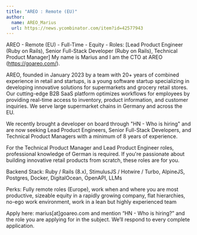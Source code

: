 ```yaml
---
title: "AREO : Remote (EU)"
author:
  name: AREO_Marius
  url: https://news.ycombinator.com/item?id=42577943
---
```

AREO - Remote (EU) - Full-Time - Equity - Roles: [Lead Product Engineer (Ruby on Rails), Senior Full-Stack Developer (Ruby on Rails), Technical Product Manager]
My name is Marius and I am the CTO at AREO (<a href="https:&#x2F;&#x2F;goareo.com&#x2F;" rel="nofollow">https:&#x2F;&#x2F;goareo.com&#x2F;</a>).

AREO, founded in January 2023 by a team with 20+ years of combined experience in retail and startups, is a young software startup specializing in developing innovative solutions for supermarkets and grocery retail stores. Our cutting-edge B2B SaaS platform optimizes workflows for employees by providing real-time access to inventory, product information, and customer inquiries. We serve large supermarket chains in Germany and across the EU.

We recently brought a developer on board through &quot;HN - Who is hiring&quot; and are now seeking Lead Product Engineers, Senior Full-Stack Developers, and Technical Product Managers with a minimum of 8 years of experience.

For the Technical Product Manager and Lead Product Engineer roles, professional knowledge of German is required. If you&#x27;re passionate about building innovative retail products from scratch, these roles are for you.

Backend Stack: Ruby &#x2F; Rails (8.x), StimulusJS &#x2F; Hotwire &#x2F; Turbo, AlpineJS, Postgres, Docker, DigitalOcean, OpenAPI, LLMs

Perks: Fully remote roles (Europe), work when and where you are most productive, sizeable equity in a rapidly growing company, flat hierarchies, no-ego work environment, work in a lean but highly experienced team

Apply here: marius[at]goareo.com and mention “HN - Who is hiring?” and the role you are applying for in the subject. We’ll respond to every complete application.
<JobApplication />
